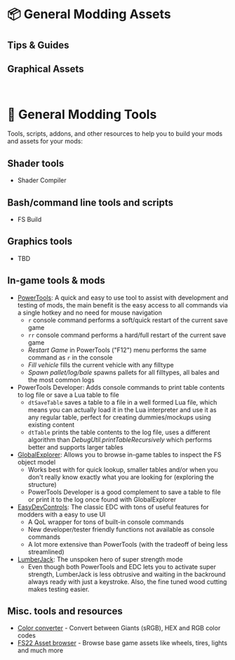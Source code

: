 
# 📦 General Modding Assets

## Tips & Guides

## Graphical Assets

<br>

# 🔨 General Modding Tools
Tools, scripts, addons, and other resources to help you to build your mods and assets for your mods:

## Shader tools
- Shader Compiler

## Bash/command line tools and scripts
- FS Build

## Graphics tools
- TBD

## In-game tools & mods
- [PowerTools](https://www.farming-simulator.com/mod.php?mod_id=224578&title=fs2022): A quick and easy to use tool to assist with development and testing of mods, the main benefit is the easy access to all commands via a single hotkey and no need for mouse navigation 
  - `r` console command performs a soft/quick restart of the current save game
  - `rr` console command performs a hard/full restart of the current save game
  - _Restart Game_ in PowerTools ("F12") menu performs the same command as `r` in the console
  - _Fill vehicle_ fills the current vehicle with any filltype
  - _Spawn pallet/log/bale_ spawns pallets for all filltypes, all bales and the most common logs
- PowerTools Developer: Adds console commands to print table contents to log file or save a Lua table to file
  - `dtSaveTable` saves a table to a file in a well formed Lua file, which means you can actually load it in the Lua interpreter and use it as any regular table, perfect for creating dummies/mockups using existing content
  - `dtTable` prints the table contents to the log file, uses a different algorithm than _DebugUtil.printTableRecursively_ which performs better and supports larger tables
- [GlobalExplorer](https://www.farming-simulator.com/mod.php?mod_id=273534&title=fs2022): Allows you to browse in-game tables to inspect the FS object model
  - Works best with for quick lookup, smaller tables and/or when you don't really know exactly what you are looking for (exploring the structure)
  - PowerTools Developer is a good complement to save a table to file or print it to the log once found with GlobalExplorer
- [EasyDevControls](https://www.farming-simulator.com/mod.php?mod_id=244313&title=fs2022): The classic EDC with tons of useful features for modders with a easy to use UI
  - A QoL wrapper for tons of built-in console commands
  - New developer/tester friendly functions not available as console commands
  - A lot more extensive than PowerTools (with the tradeoff of being less streamlined)
- [LumberJack](https://www.farming-simulator.com/mod.php?mod_id=225190&title=fs2022): The unspoken hero of super strength mode
  - Even though both PowerTools and EDC lets you to activate super strength, LumberJack is less obtrusive and waiting in the backround always ready with just a keystroke. Also, the fine tuned wood cutting makes testing easier.

## Misc. tools and resources
- [Color converter](https://docs.google.com/spreadsheets/d/1E2odstb7WOZlWozdA1wPSVGls0srfNZDrYDQ5TUkfeo/edit?gid=0#gid=0) - Convert between Giants (sRGB), HEX and RGB color codes
- [FS22 Asset browser](https://assets.mantrid.net/?) - Browse base game assets like wheels, tires, lights and much more


